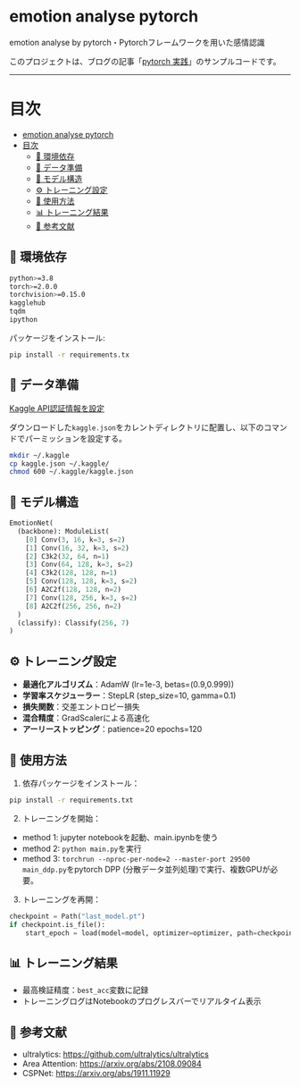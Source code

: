 # emotion analyse pytorch

emotion analyse by pytorch・Pytorchフレームワークを用いた感情認識

このプロジェクトは、ブログの記事「[pytorch 実践](https://blog.lijunjie.dpdns.org/2022/08/12/dl_pytorch_prct)」のサンプルコードです。

---
# 目次
- [emotion analyse pytorch](#emotion-analyse-pytorch)
- [目次](#目次)
  - [🧰 環境依存](#-環境依存)
  - [📁 データ準備](#-データ準備)
  - [🧠 モデル構造](#-モデル構造)
  - [⚙️ トレーニング設定](#️-トレーニング設定)
  - [🚀 使用方法](#-使用方法)
  - [📊 トレーニング結果](#-トレーニング結果)
  - [📄 参考文献](#-参考文献)


## 🧰 環境依存

```bash
python>=3.8
torch>=2.0.0
torchvision>=0.15.0
kagglehub
tqdm
ipython
```

パッケージをインストール:

```bash
pip install -r requirements.tx
````

## 📁 データ準備
[Kaggle API認証情報を設定](https://www.kaggle.com/docs/api#authentication)

ダウンロードした`kaggle.json`をカレントディレクトリに配置し、以下のコマンドでパーミッションを設定する。

```bash
mkdir ~/.kaggle
cp kaggle.json ~/.kaggle/
chmod 600 ~/.kaggle/kaggle.json
```

## 🧠 モデル構造
```python
EmotionNet(
  (backbone): ModuleList(
    [0] Conv(3, 16, k=3, s=2) 
    [1] Conv(16, 32, k=3, s=2)
    [2] C3k2(32, 64, n=1) 
    [3] Conv(64, 128, k=3, s=2)
    [4] C3k2(128, 128, n=1)
    [5] Conv(128, 128, k=3, s=2)
    [6] A2C2f(128, 128, n=2) 
    [7] Conv(128, 256, k=3, s=2)
    [8] A2C2f(256, 256, n=2)
  )
  (classify): Classify(256, 7)
)
```

## ⚙️ トレーニング設定
- **最適化アルゴリズム**：AdamW (lr=1e-3, betas=(0.9,0.999))
- **学習率スケジューラー**：StepLR (step_size=10, gamma=0.1)
- **損失関数**：交差エントロピー損失
- **混合精度**：GradScalerによる高速化
- **アーリーストッピング**：patience=20 epochs=120

## 🚀 使用方法
1. 依存パッケージをインストール：

```bash
pip install -r requirements.txt
```

2. トレーニングを開始：

- method 1: jupyter notebookを起動、main.ipynbを使う
- method 2: `python main.py`を実行
- method 3: `torchrun --nproc-per-node=2 --master-port 29500 main_ddp.py`をpytorch DPP (分散データ並列処理)で実行、複数GPUが必要。

3. トレーニングを再開：

```python
checkpoint = Path("last_model.pt")
if checkpoint.is_file():
    start_epoch = load(model=model, optimizer=optimizer, path=checkpoint)+1
```

## 📊 トレーニング結果
- 最高検証精度：`best_acc`変数に記録
- トレーニングログはNotebookのプログレスバーでリアルタイム表示

## 📄 参考文献
- ultralytics: https://github.com/ultralytics/ultralytics
- Area Attention: https://arxiv.org/abs/2108.09084
- CSPNet: https://arxiv.org/abs/1911.11929
